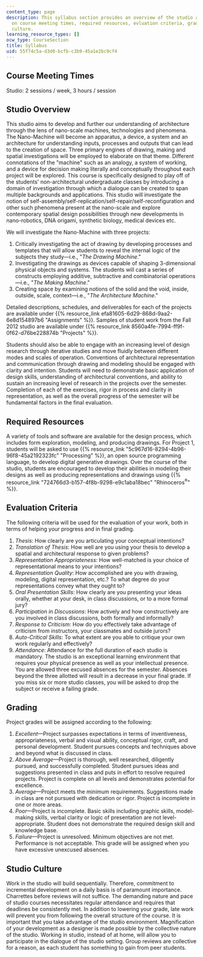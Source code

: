 ```yaml
---
content_type: page
description: This syllabus section provides an overview of the studio and information
  on course meeting times, required resources, evluation criteria, grading, and studio
  culture.
learning_resource_types: []
ocw_type: CourseSection
title: Syllabus
uid: 55f74c5a-d3d0-bcfb-c3b9-45a1e2bc9cf4
---
```


Course Meeting Times
--------------------

Studio: 2 sessions / week, 3 hours / session

Studio Overview
---------------

This studio aims to develop and further our understanding of architecture through the lens of nano-scale machines, technologies and phenomena. The Nano-Machine will become an apparatus, a device, a system and an architecture for understanding inputs, processes and outputs that can lead to the creation of space. Three primary engines of drawing, making and spatial investigations will be employed to elaborate on that theme. Different connotations of the "machine" such as an analogy, a system of working, and a device for decision making literally and conceptually throughout each project will be explored. This course is specifically designed to play off of the students' non-architectural undergraduate classes by introducing a domain of investigation through which a dialogue can be created to span multiple backgrounds and applications. This studio will investigate the notion of self-assembly/self-replication/self-repair/self-reconfiguration and other such phenomena present at the nano-scale and explore contemporary spatial design possibilities through new developments in nano-robotics, DNA origami, synthetic biology, medical devices etc.

We will investigate the Nano-Machine with three projects:

1.  Critically investigating the act of drawing by developing processes and templates that will allow students to reveal the internal logic of the subjects they study—i.e., "_The Drawing Machine_."
2.  Investigating the drawings as devices capable of shaping 3-dimensional physical objects and systems. The students will cast a series of constructs employing additive, subtractive and combinatorial operations—i.e., "_The Making Machine_."
3.  Creating space by examining notions of the solid and the void, inside, outside, scale, context—i.e., "_The Architecture Machine_."

Detailed descriptions, schedules, and deliverables for each of the projects are available under {{% resource_link efa81605-6d29-868d-9aa2-6e8d154897b6 "Assignments" %}}. Samples of student work from the Fall 2012 studio are available under {{% resource_link 8560a4fe-7994-ff9f-0f62-d76be228874b "Projects" %}}.

Students should also be able to engage with an increasing level of design research through iterative studies and move fluidly between different modes and scales of operation. Conventions of architectural representation and communication through drawing and modeling should be engaged with clarity and intention. Students will need to demonstrate basic application of design skills, understanding of architectural conventions, and ability to sustain an increasing level of research in the projects over the semester. Completion of each of the exercises, rigor in process and clarity in representation, as well as the overall progress of the semester will be fundamental factors in the final evaluation.

Required Resources
------------------

A variety of tools and software are available for the design process, which includes form exploration, modeling, and producing drawings. For Project 1, students will be asked to use {{% resource_link "5c967d16-8294-4b96-96f8-45a2192323fc" "Processing" %}}, an open source programming language, to develop digital generative drawings. Over the course of the studio, students are encouraged to develop their abilities in modeling their designs as well as producing representations and drawings using {{% resource_link "724766d3-b157-4f8b-9298-e9c1aba18bec" "Rhinoceros<sup>®</sup>" %}}.

Evaluation Criteria
-------------------

The following criteria will be used for the evaluation of your work, both in terms of helping your progress and in final grading.

1.  _Thesis_: How clearly are you articulating your conceptual intentions?
2.  _Translation of Thesis_: How well are you using your thesis to develop a spatial and architectural response to given problems?
3.  _Representation Appropriateness_: How well-matched is your choice of representational means to your intentions?
4.  _Representation Quality_: How accomplished are you with drawing, modeling, digital representation, etc.? To what degree do your representations convey what they ought to?
5.  _Oral Presentation Skills_: How clearly are you presenting your ideas orally, whether at your desk, in class discussions, or to a more formal jury?
6.  _Participation in Discussions_: How actively and how constructively are you involved in class discussions, both formally and informally?
7.  _Response to Criticism_: How do you effectively take advantage of criticism from instructors, your classmates and outside jurors?
8.  _Auto-Critical Skills_: To what extent are you able to critique your own work regularly and effectively?
9.  _Attendance_: Attendance for the full duration of each studio is mandatory. The studio is an exceptional learning environment that requires your physical presence as well as your intellectual presence. You are allowed three excused absences for the semester. Absences beyond the three allotted will result in a decrease in your final grade. If you miss six or more studio classes, you will be asked to drop the subject or receive a failing grade.

Grading
-------

Project grades will be assigned according to the following:

1.  _Excellent_—Project surpasses expectations in terms of inventiveness, appropriateness, verbal and visual ability, conceptual rigor, craft, and personal development. Student pursues concepts and techniques above and beyond what is discussed in class.
2.  _Above Average_—Project is thorough, well researched, diligently pursued, and successfully completed. Student pursues ideas and suggestions presented in class and puts in effort to resolve required projects. Project is complete on all levels and demonstrates potential for excellence.
3.  _Average_—Project meets the minimum requirements. Suggestions made in class are not pursued with dedication or rigor. Project is incomplete in one or more areas.
4.  _Poor_—Project is incomplete. Basic skills including graphic skills, model-making skills, verbal clarity or logic of presentation are not level-appropriate. Student does not demonstrate the required design skill and knowledge base.
5.  _Failure_—Project is unresolved. Minimum objectives are not met. Performance is not acceptable. This grade will be assigned when you have excessive unexcused absences.

Studio Culture
--------------

Work in the studio will build sequentially. Therefore, commitment to incremental development on a daily basis is of paramount importance. Charrettes before reviews will not suffice. The demanding nature and pace of studio courses necessitates regular attendance and requires that deadlines be consistently met. In addition to lowering your grade, late work will prevent you from following the overall structure of the course. It is important that you take advantage of the studio environment. Magnification of your development as a designer is made possible by the collective nature of the studio. Working in studio, instead of at home, will allow you to participate in the dialogue of the studio setting. Group reviews are collective for a reason, as each student has something to gain from peer students.